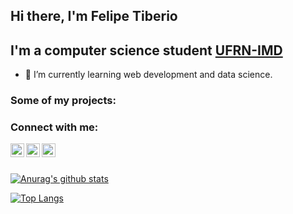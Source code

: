 ## Hi there, I'm Felipe Tiberio 


## I'm a computer science student [UFRN-IMD] 

- 🌱 I’m currently learning web development and data science. 


### Some of my projects:


### Connect with me:
[<img align="left" alt="Felipe Tiberio | LinkedIn" width="22px" src="https://cdn.jsdelivr.net/npm/simple-icons@v3/icons/linkedin.svg" />][linkedin] 

[<img align="left" alt="codeSTACKr | Twitter" width="22px" src="https://cdn.jsdelivr.net/npm/simple-icons@v3/icons/twitter.svg" />][twitter]

[<img align="left" alt="codeSTACKr | Twitter" width="22px" src="https://cdn.jsdelivr.net/npm/simple-icons@v3/icons/codepen.svg"/>][codepen]

<br>
<br>

[![Anurag's github stats](https://github-readme-stats.vercel.app/api?username=FelipeTiberio&hide=stars&showicons=true)](https://github.com/anuraghazra/github-readme-stats)

[![Top Langs](https://github-readme-stats.vercel.app/api/top-langs/?username=FelipeTiberio&langs_count=7&layout=compact)](https://github.com/anuraghazra/github-readme-stats)

[linkedin]: https://www.linkedin.com/in/felipetiberio/
[UFRN-IMD]: https://imd.ufrn.br/portal/
[twitter]:  https://twitter.com/FelipeTiberioMB
[codepen]: https://codepen.io/felipetiberio






